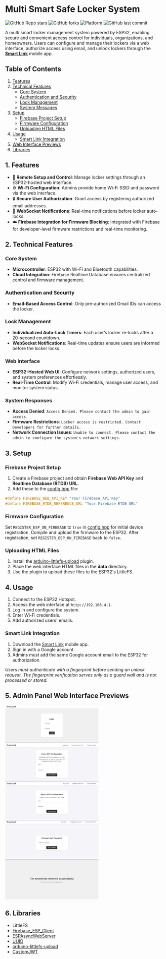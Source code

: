 # Multi Smart Safe Locker System

![GitHub Repo stars](https://img.shields.io/github/stars/mediocre9/esp-32-smart-safe-locker?style=for-the-badge)
![GitHub forks](https://img.shields.io/github/forks/mediocre9/esp-32-smart-safe-locker?style=for-the-badge)
![Platform](https://img.shields.io/badge/platform-ESP32-blue?style=for-the-badge)
![GitHub last commit](https://img.shields.io/github/last-commit/mediocre9/esp-32-smart-safe-locker?style=for-the-badge)

A multi smart locker management system powered by ESP32, enabling secure and convenient access control for individuals, organizations, and homeowners. Users can configure and manage their lockers via a web interface, authorize access using email, and unlock lockers through the **[Smart Link](https://github.com/mediocre9/smart-link)** mobile app.

## Table of Contents

1. [Features](#1-features)
2. [Technical Features](#2-technical-features)
    - [Core System](#core-system)
    - [Authentication and Security](#authentication-and-security)
    - [Lock Management](#lock-management)
    - [System Messages](#system-responses)
3. [Setup](#3-setup)
    - [Firebase Project Setup](#firebase-project-setup)
    - [Firmware Configuration](#firmware-configuration)
    - [Uploading HTML Files](#uploading-html-files)
4. [Usage](#4-usage)
    - [Smart Link Integration](#smart-link-integration)
5. [Web Interface Previews](#5-admin-panel-web-interface-previews)
6. [Libraries](#6-libraries)

## 1. Features

- 🚀 **Remote Setup and Control**: Manage locker settings through an ESP32-hosted web interface.
- ⚙️ **Wi-Fi Configuration**: Admins provide home Wi-Fi SSID and password via the web interface.
- 🔒 **Secure User Authorization**: Grant access by registering authorized email addresses.  
- 📡 **WebSocket Notifications**: Real-time notifications before locker auto-locks.
- ☁️ **Firebase Integration for Firmware Blocking**: Integrated with Firebase for developer-level firmware restrictions and real-time monitoring.  

## 2. Technical Features

### Core System

- **Microcontroller**: ESP32 with Wi-Fi and Bluetooth capabilities.
- **Cloud Integration**: Firebase Realtime Database ensures centralized control and firmware management.

### Authentication and Security

- **Email-Based Access Control**: Only pre-authorized Gmail IDs can access the locker.

### Lock Management

- **Individualized Auto-Lock Timers**: Each user’s locker re-locks after a 20-second countdown.
- **WebSocket Notifications**: Real-time updates ensure users are informed before the locker locks.

### Web Interface

- **ESP32-Hosted Web UI**: Configure network settings, authorized users, and system preferences effortlessly.
- **Real-Time Control**: Modify Wi-Fi credentials, manage user access, and monitor system status.

### System Responses

- **Access Denied**: `Access Denied. Please contact the admin to gain access.`
- **Firmware Restrictions**: `Locker access is restricted. Contact Developers for further details.`
- **Network Connection Issues**: `Unable to connect. Please contact the admin to configure the system's network settings.`

## 3. Setup

### Firebase Project Setup

1. Create a Firebase project and obtain **Firebase Web API Key** and **Realtime Database (RTDB) URL**.
2. Add these to the [config.hpp](https://github.com/mediocre9/esp-32-smart-safe-locker/blob/main/includes/config.hpp) file:

```cpp
#define FIREBASE_WEB_API_KEY "Your Firebase API Key"
#define FIREBASE_RTDB_REFERENCE_URL "Your Firebase RTDB URL"
```

### Firmware Configuration

Set `REGISTER_ESP_ON_FIREBASE` to `true` in [config.hpp](https://github.com/mediocre9/esp-32-smart-safe-locker/blob/main/includes/config.hpp) for initial device registration. Compile and upload the firmware to the ESP32. After registration, set `REGISTER_ESP_ON_FIREBASE` back to `false`.

### Uploading HTML Files

1. Install the [arduino-littlefs-upload](https://github.com/earlephilhower/arduino-littlefs-upload) plugin.
2. Place the web interface HTML files in the **data** directory.
3. Use the plugin to upload these files to the ESP32's LittleFS.

## 4. Usage

1. Connect to the ESP32 Hotspot.
2. Access the web interface at `http://192.168.4.1`.
3. Log in and configure the system.
4. Enter Wi-Fi credentials.
5. Add authorized users' emails.

### Smart Link Integration

1. Download the [Smart Link](https://github.com/mediocre9/smart-link) mobile app.
2. Sign in with a Google account.
3. Admins must add the same Google account email to the ESP32 for authorization.

_Users must authenticate with a fingerprint before sending an unlock request. The fingerprint verification serves only as a guard wall and is not processed or stored._

## 5. Admin Panel Web Interface Previews

<img src="previews/1.png" width="60%">
<img src="previews/2.png" width="60%">
<img src="previews/3.png" width="60%">
<img src="previews/4.png" width="60%">
<img src="previews/5.png" width="60%">

## 6. Libraries
- LittleFS
- [Firebase_ESP_Client](https://github.com/mobizt/Firebase-ESP-Client)
- [ESPAsyncWebServer](https://github.com/me-no-dev/ESPAsyncWebServer)
- [UUID](https://github.com/RobTillaart/UUID)
- [arduino-littlefs-upload](https://github.com/earlephilhower/arduino-littlefs-upload)
- [CustomJWT](https://github.com/Ant2000/CustomJWT)
